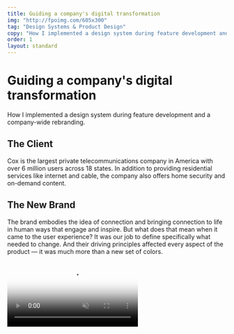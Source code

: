 ```yaml
---
title: Guiding a company's digital transformation
img: "http://fpoimg.com/605x300"
tag: "Design Systems & Product Design"
copy: "How I implemented a design system during feature development and a company-wide rebranding."
order: 1
layout: standard
---
```


<div class="page">

  <div class="skinny">
    <h1>Guiding a company's digital transformation</h1>
    <p>How I implemented a design system during feature development and a company-wide rebranding.</p>
  </div>

  <div class="skinny">
    <h2>The Client</h2>
    <p>Cox is the largest private telecommunications company in America with over 6 million users across 18 states. In addition to providing residential services like internet and cable, the company also offers home security and on-demand content.</p>
  </div>

  <div class="skinny">
    <h2>The New Brand</h2>
    <p>The brand embodies the idea of connection and bringing connection to life in human ways that engage and inspire. But what does that mean when it came to the user experience? It was our job to define specifically what needed to change. And their driving principles affected every aspect of the product — it was much more than a new set of colors.</p>
  </div>

  <div class="wide">
    <video autoplay loop muted playsinline poster="https://res.cloudinary.com/benludwig/image/upload/q_auto:best/v1565024011/C_Brand_Video_2_Poster_ligg9b.png">
      <source src="https://res.cloudinary.com/benludwig/video/upload/vc_auto/v1565023672/C_Brand_Video_2_qg0emv.mp4" type="video/mp4">
      <source src="https://res.cloudinary.com/benludwig/video/upload/vc_auto/v1565023672/C_Brand_Video_2_qg0emv.webm" type="video/webm">
      Your browser does not support the video tag.
    </video>
  </div>

</div>
